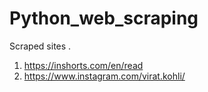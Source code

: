 # Python_web_scraping

Scraped sites . 
1. https://inshorts.com/en/read
2. https://www.instagram.com/virat.kohli/
